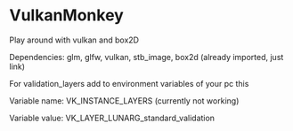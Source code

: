 # VulkanMonkey
Play around with vulkan and box2D

Dependencies: glm, glfw, vulkan, stb_image, box2d (already imported, just link)

For validation_layers add to environment variables of your pc this

Variable name: VK_INSTANCE_LAYERS (currently not working)

Variable value: VK_LAYER_LUNARG_standard_validation
